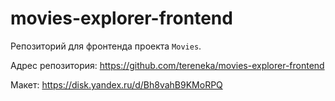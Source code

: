 # movies-explorer-frontend

Репозиторий для фронтенда проекта `Movies`.

Адрес репозитория: https://github.com/tereneka/movies-explorer-frontend

Макет: https://disk.yandex.ru/d/Bh8vahB9KMoRPQ
